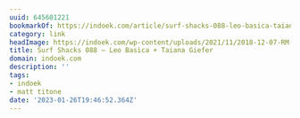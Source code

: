 ```yaml
---
uuid: 645601221
bookmarkOf: https://indoek.com/article/surf-shacks-088-leo-basica-taiana-giefer/
category: link
headImage: https://indoek.com/wp-content/uploads/2021/11/2018-12-07-RM-257.jpg
title: Surf Shacks 088 – Leo Basica + Taiana Giefer
domain: indoek.com
description: ''
tags:
- indoek
- matt titone
date: '2023-01-26T19:46:52.364Z'
---
```



